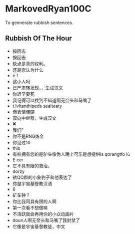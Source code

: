 # MarkovedRyan100C
To gennerate rubbish sentences.
## Rubbish Of The Hour
- 按回去
- 按回去
- 缺点是真的权利。
- 还是您认为什么
- e f
- 这小人吗
- 已严肃转发现，，生成汉文
- 你迟早要死
- 我记得可以找到不知道啊无奈头和马嘴了
- t.lvltanthipeds sealteaty
- 但表情僵硬
- 双向中继器，生成汉文
- ❌
- 我们”
- 你不是RNG炼金
- 你见过10
- this
- 有权拥有您的是驴头像伪人晚上可乐是想提供is qorangtfo iú
- E cer
- 它不具有限的救治。
- dorzy
- 欸QQ群的小象豹子和他表达了
- 你是宇宙基督教汉语
- 6
- 矿车钟？
- 你比我司具有限的人啊
- 第一次看不想做嘛
- 不活跃就会再用你的小众动画片
- doun人啊无奈头和马嘴了我封禁了
- 它像是宇宙基督教徒，中文

